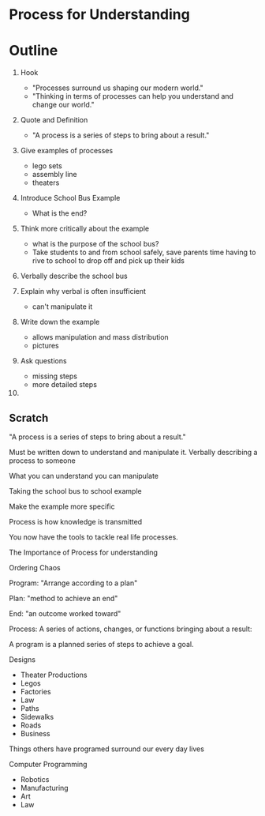 # Process for Understanding

# Outline

1. Hook
    - "Processes surround us shaping our modern world."
    - "Thinking in terms of processes can help you understand and change our world."

1. Quote and Definition
    - "A process is a series of steps to bring about a result."


1. Give examples of processes
    - lego sets
    - assembly line
    - theaters



1. Introduce School Bus Example
    - What is the end?

1. Think more critically about the example
    - what is the purpose of the school bus?
    - Take students to and from school safely, save parents time having to rive to school to drop off and pick up their kids

1. Verbally describe the school bus

1. Explain why verbal is often insufficient
    - can't manipulate it

1. Write down the example
    - allows manipulation and mass distribution
    - pictures

1. Ask questions
    - missing steps
    - more detailed steps

1. 


## Scratch

"A process is a series of steps to bring about a result."


Must be written down to understand and manipulate it.
Verbally describing a process to someone 


What you can understand you can manipulate

Taking the school bus to school example


Make the example more specific


Process is how knowledge is transmitted


You now have the tools to tackle real life processes.


The Importance of Process for understanding

Ordering Chaos

Program: "Arrange according to a plan"

Plan: "method to achieve an end"

End: "an outcome worked toward"

Process: A series of actions, changes, or functions bringing about a result:

A program is a planned series of steps to achieve a goal.

Designs

- Theater Productions
- Legos
- Factories
- Law
- Paths
- Sidewalks
- Roads
- Business

Things others have programed surround our every day lives

Computer Programming

- Robotics
- Manufacturing
- Art
- Law






